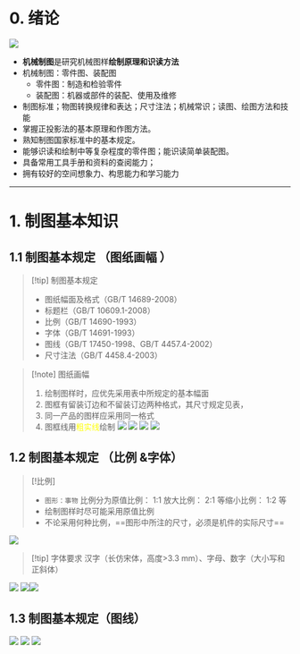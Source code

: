 # 0. 绪论 
![](https://office-imm-tmp-cn-beijing.oss-cn-beijing.aliyuncs.com/shapes%2Fff4d8df61e97d13a5f4f9f42eefbba40f5b08197%2Fdc452d98acccbffddf990c5f0825847ed846754f?Expires=1742169599&OSSAccessKeyId=LTAI4FscTKTKuVw4DGJZtm3S&Signature=h93bu%2B3%2F%2Fzd2vHrpbT2XDOl%2B9fM%3D)
- **机械制图**是研究机械图样**绘制原理和识读方法**
- 机械制图：零件图、装配图 
	- 零件图：制造和检验零件
	- 装配图：机器或部件的装配、使用及维修
- 制图标准；物图转换规律和表达；尺寸注法；机械常识；读图、绘图方法和技能
- 掌握正投影法的基本原理和作图方法。
- 熟知制图国家标准中的基本规定。
- 能够识读和绘制中等复杂程度的零件图；能识读简单装配图。 
- 具备常用工具手册和资料的查阅能力；
- 拥有较好的空间想象力、构思能力和学习能力
---
# 1. 制图基本知识 
## 1.1 制图基本规定 （图纸画幅 ）
>[!tip] 制图基本规定 
> - 图纸幅面及格式（GB/T 14689-2008） 
> - 标题栏（GB/T 10609.1-2008） 
> - 比例（GB/T 14690-1993）
> - 字体（GB/T 14691-1993） 
> - 图线（GB/T 17450-1998、GB/T 4457.4-2002） 
> - 尺寸注法（GB/T 4458.4-2003）

>[!note] 图纸画幅 
> 1. 绘制图样时，应优先采用表中所规定的基本幅面
> 2. 图框有留装订边和不留装订边两种格式，其尺寸规定见表，
> 3. 同一产品的图样应采用同一格式
> 4. 图框线用<font color="#ffff00">粗实线</font>绘制
![](https://office-imm-tmp-cn-beijing.oss-cn-beijing.aliyuncs.com/shapes%2Fa71dc25fba734cb1948258a2e69e56b977d52ecc%2Fcc98a933ddb449229a6438046a0fc9dac012dcdc?Expires=1742169599&OSSAccessKeyId=LTAI4FscTKTKuVw4DGJZtm3S&Signature=X6dxHBpRQSeNK9etDIKH1IICOBk%3D)
![](https://office-imm-tmp-cn-beijing.oss-cn-beijing.aliyuncs.com/shapes%2Fa71dc25fba734cb1948258a2e69e56b977d52ecc%2F99198680c679aa29101e94e69a0d639fd83fb8b0?Expires=1742169599&OSSAccessKeyId=LTAI4FscTKTKuVw4DGJZtm3S&Signature=8qCfzEcMdTLXazqAvNitvfBMYFQ%3D)
![](https://office-imm-tmp-cn-beijing.oss-cn-beijing.aliyuncs.com/shapes%2Fa71dc25fba734cb1948258a2e69e56b977d52ecc%2F6e72820277fbe25ad56db5c579a4bd7227488c2e?Expires=1742169599&OSSAccessKeyId=LTAI4FscTKTKuVw4DGJZtm3S&Signature=nxYO4hbmcXkAFBHa1IGIeY5KCo8%3D)
![](https://office-imm-tmp-cn-beijing.oss-cn-beijing.aliyuncs.com/shapes%2Fa71dc25fba734cb1948258a2e69e56b977d52ecc%2F809ad249ac4b799157b70ae8fa1e16f7dcac0fcd?Expires=1742169599&OSSAccessKeyId=LTAI4FscTKTKuVw4DGJZtm3S&Signature=ZhFYbsFlznmKMuYnbEv2g7n5U5k%3D)

## 1.2 制图基本规定 （比例 &字体）
>[!比例]
> - `图形：事物` 比例分为原值比例： 1∶1 放大比例： 2∶1 等缩小比例： 1∶2 等
> - 绘制图样时尽可能采用原值比例
> - 不论采用何种比例，==图形中所注的尺寸，必须是机件的实际尺寸==

![](https://office-imm-tmp-cn-beijing.oss-cn-beijing.aliyuncs.com/shapes%2Ff358ed5d2f94e3c5ae196614e4f5230461e55f44%2Fb541565189bb105c19024031b74ed5f2dc7ac688?Expires=1742169599&OSSAccessKeyId=LTAI4FscTKTKuVw4DGJZtm3S&Signature=04KdvUVmp3cWY%2B08ZIr8rWZ0Nv0%3D)

>[!tip] 字体要求 
> 汉字（长仿宋体，高度>3.3 mm）、字母、数字（大小写和正斜体）

![](https://office-imm-tmp-cn-beijing.oss-cn-beijing.aliyuncs.com/shapes%2Ff358ed5d2f94e3c5ae196614e4f5230461e55f44%2F291a8db876359870b95a9899fbd71894a667ac58?Expires=1742169599&OSSAccessKeyId=LTAI4FscTKTKuVw4DGJZtm3S&Signature=6whEmswVv%2BvHVNWvqeLJ7QdYacQ%3D)
![](https://office-imm-tmp-cn-beijing.oss-cn-beijing.aliyuncs.com/shapes%2Ff358ed5d2f94e3c5ae196614e4f5230461e55f44%2F266a78933390feb25356716fee582d022759d461?Expires=1742169599&OSSAccessKeyId=LTAI4FscTKTKuVw4DGJZtm3S&Signature=Bm2rfoIjE1fJtl8hhviZvR25wsc%3D)![](https://office-imm-tmp-cn-beijing.oss-cn-beijing.aliyuncs.com/shapes%2Ff358ed5d2f94e3c5ae196614e4f5230461e55f44%2Fbae57446b7130c21cbae9d616f1848c6acd10b94?Expires=1742169599&OSSAccessKeyId=LTAI4FscTKTKuVw4DGJZtm3S&Signature=Qe6giz1XbV5vMHEDrrp7Jy7gaFY%3D)
## 1.3 制图基本规定（图线）
![](https://office-imm-tmp-cn-beijing.oss-cn-beijing.aliyuncs.com/shapes%2Faacb3eb8ebc2733ae588d3b55757b93687900916%2F506966db7b661f9ebab0b81ca1e54efaf26f4078?Expires=1742169599&OSSAccessKeyId=LTAI4FscTKTKuVw4DGJZtm3S&Signature=NPe5rwZUKDBhXV6z%2BzNOD3Pcwqc%3D)
![](https://office-imm-tmp-cn-beijing.oss-cn-beijing.aliyuncs.com/shapes%2Faacb3eb8ebc2733ae588d3b55757b93687900916%2F90d5316ce97eeb23b5727255c125d7f8a242e71e?Expires=1742169599&OSSAccessKeyId=LTAI4FscTKTKuVw4DGJZtm3S&Signature=D3mAuL3YbYiGdpBmO76zW4Kw%2Bbs%3D)
![](https://office-imm-tmp-cn-beijing.oss-cn-beijing.aliyuncs.com/shapes%2Faacb3eb8ebc2733ae588d3b55757b93687900916%2Ff23df4bddbdac07631dd7f0c9dc1ee15699e1721?Expires=1742169599&OSSAccessKeyId=LTAI4FscTKTKuVw4DGJZtm3S&Signature=4HHVx1V7UXRTfI1FTccWE8%2FE%2F0o%3D)
